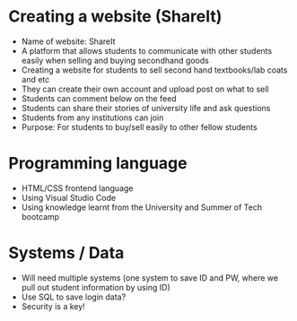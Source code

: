 # Creating a website (ShareIt)
- Name of website: ShareIt
- A platform that allows students to communicate with other students easily when selling and buying secondhand goods
- Creating a website for students to sell second hand textbooks/lab coats and etc
- They can create their own account and upload post on what to sell
- Students can comment below on the feed
- Students can share their stories of university life and ask questions
- Students from any institutions can join
- Purpose: For students to buy/sell easily to other fellow students


# Programming language
- HTML/CSS frontend language
- Using Visual Studio Code
- Using knowledge learnt from the University and Summer of Tech bootcamp 


# Systems / Data 
- Will need multiple systems (one system to save ID and PW, where we pull out student information by using ID)
- Use SQL to save login data?
- Security is a key!
